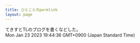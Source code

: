 ```yaml
---
title: ひとことのpermlink
layout: page
---
```

<div class="box" dt="1674470676471">
  てきすとTLのブログを書くなどした。
  <div class="content is-small">Mon Jan 23 2023 19:44:36 GMT+0900 (Japan Standard Time)</div>
</div>